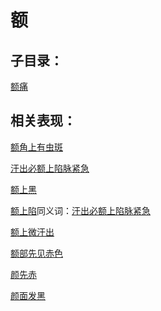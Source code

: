 # 额

## 子目录：
[额痛](https://www.gmzyjc.com/read/biaoxian/cat_额痛.md)
## 相关表现：

[额角上有虫斑](https://zuoye.gmzyh.com/search?key=额角上有虫斑)
[汗出必额上陷脉紧急](https://zuoye.gmzyh.com/search?key=汗出必额上陷脉紧急)
[额上黑](https://zuoye.gmzyh.com/search?key=额上黑)
[额上陷](https://zuoye.gmzyh.com/search?key=额上陷)同义词：[汗出必额上陷脉紧急](https://zuoye.gmzyh.com/search?key=汗出必额上陷脉紧急)
[额上微汗出](https://zuoye.gmzyh.com/search?key=额上微汗出)
[额部先见赤色](https://zuoye.gmzyh.com/search?key=额部先见赤色)
[颜先赤](https://zuoye.gmzyh.com/search?key=颜先赤)
[颜面发黑](https://zuoye.gmzyh.com/search?key=颜面发黑)
